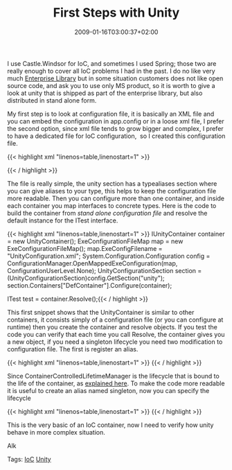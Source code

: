 ﻿---
title: "First Steps with Unity"
description: ""
date: 2009-01-16T03:00:37+02:00
draft: false
tags: [Tools and library]
categories: [Tools and library]
---
I use Castle.Windsor for IoC, and sometimes I used Spring; those two are really enough to cover all IoC problems I had in the past. I do no like very much [Enterprise Library](http://msdn.microsoft.com/en-us/library/cc467894.aspx) but in some situation customers does not like open source code, and ask you to use only MS product, so it is worth to give a look at unity that is shipped as part of the enterprise library, but also distributed in stand alone form.

My first step is to look at configuration file, it is basically an XML file and you can embed the configuration in app.config or in a loose xml file, I prefer the second option, since xml file tends to grow bigger and complex, I prefer to have a dedicated file for IoC configuration,  so I created this configuration file.

{{< highlight xml "linenos=table,linenostart=1" >}}
<?xml version="1.0" encoding="utf-8" ?>
<configuration>

   <configSections>
      <section name="unity"
                type="Microsoft.Practices.Unity.Configuration.UnityConfigurationSection,
                 Microsoft.Practices.Unity.Configuration, Version=1.2.0.0,
                 Culture=neutral, PublicKeyToken=31bf3856ad364e35" />
   </configSections>

   <unity>
      <typeAliases>
         <typeAlias alias="ITest" type="PolicyInjection.ITest, PolicyInjection" />
         <typeAlias alias="TestA" type="PolicyInjection.TestA, PolicyInjection" />
         <typeAlias alias="TestB" type="PolicyInjection.TestB, PolicyInjection" />
      </typeAliases>
      <containers>
         <container name="DefContainer">
            <types>
               <type type="ITest" mapTo="TestA" name="">
               </type>
               <type type="ITest" mapTo="TestB" name="OtherTest">
               </type>
            </types>
         </container>
      </containers>
   </unity>
</configuration>{{< / highlight >}}

<!-- Code inserted with Steve Dunn's Windows Live Writer Code Formatter Plugin.  http://dunnhq.com -->

The file is really simple, the unity section has a typealiases section where you can give aliases to your type, this helps to keep the configuration file more readable. Then you can configure more than one container, and inside each container you map interfaces to concrete types. Here is the code to build the container from *stand alone configuration file* and resolve the default instance for the ITest interface.

{{< highlight xml "linenos=table,linenostart=1" >}}
IUnityContainer container = new UnityContainer();
ExeConfigurationFileMap map = new ExeConfigurationFileMap();
map.ExeConfigFilename = "UnityConfiguration.xml";
System.Configuration.Configuration config
  = ConfigurationManager.OpenMappedExeConfiguration(map, ConfigurationUserLevel.None);
UnityConfigurationSection section
  = (UnityConfigurationSection)config.GetSection("unity");
section.Containers["DefContainer"].Configure(container);

ITest test = container.Resolve<ITest>();{{< / highlight >}}

<!-- Code inserted with Steve Dunn's Windows Live Writer Code Formatter Plugin.  http://dunnhq.com -->

This first snippet shows that the UnityContainer is similar to other containers, it consists simply of a configuration file (or you can configure at runtime) then you create the container and resolve objects. If you test the code you can verify that each time you call Resolve, the container gives you a new object, if you need a singleton lifecycle you need two modification to configuration file. The first is register an alias.

{{< highlight xml "linenos=table,linenostart=1" >}}
<typeAlias alias="singleton" 
           type="Microsoft.Practices.Unity.ContainerControlledLifetimeManager, 
           Microsoft.Practices.Unity" />{{< / highlight >}}

<!-- Code inserted with Steve Dunn's Windows Live Writer Code Formatter Plugin.  http://dunnhq.com -->

Since ContainerControlledLifetimeManager is the lifecycle that is bound to the life of the container, as [explained here](http://msdn.microsoft.com/en-us/library/cc440953.aspx). To make the code more readable it is useful to create an alias named singleton, now you can specify the lifecycle

{{< highlight xml "linenos=table,linenostart=1" >}}
   <containers>
         <container name="DefContainer">
            <types>
               <type type="ITest" mapTo="TestA" name="">
                  <lifetime type="singleton" />
               </type>{{< / highlight >}}

<!-- Code inserted with Steve Dunn's Windows Live Writer Code Formatter Plugin.  http://dunnhq.com -->

This is the very basic of an IoC container, now I need to verify how unity behave in more complex situation.

Alk

Tags: [IoC](http://technorati.com/tag/IoC) [Unity](http://technorati.com/tag/Unity)
